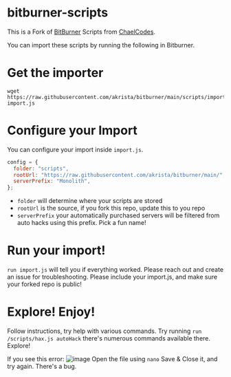 # bitburner-scripts

This is a Fork of [BitBurner](https://store.steampowered.com/app/1812820/Bitburner/) Scripts from [ChaelCodes](https://github.com/ChaelCodes/bitburner-scripts).

You can import these scripts by running the following in Bitburner.

# Get the importer

```console
wget https://raw.githubusercontent.com/akrista/bitburner/main/scripts/import.js import.js
```

# Configure your Import

You can configure your import inside `import.js`.

```js
config = {
  folder: "scripts",
  rootUrl: "https://raw.githubusercontent.com/akrista/bitburner/main/",
  serverPrefix: "Monolith",
};
```

- `folder` will determine where your scripts are stored
- `rootUrl` is the source, if you fork this repo, update this to you repo
- `serverPrefix` your automatically purchased servers will be filtered from auto hacks using this prefix. Pick a fun name!

# Run your import!

`run import.js` will tell you if everything worked. Please reach out and create an issue for troubleshooting. Please include your import.js, and make sure your forked repo is public!

# Explore! Enjoy!

Follow instructions, try help with various commands.
Try running `run /scripts/hax.js autoHack` there's numerous commands available there. Explore!

If you see this error:
![image](https://user-images.githubusercontent.com/8124558/101851194-1b246500-3b29-11eb-9986-7b626bdea51d.png)
Open the file using `nano` Save & Close it, and try again. There's a bug.
